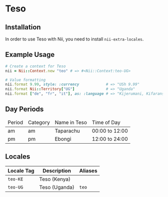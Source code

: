 <!-- This file has been generated. Source: src/docs/languages/_template.md.erb -->

# Teso

## Installation

In order to use Teso with Nii, you need to install `nii-extra-locales`.

## Example Usage

``` ruby
# Create a context for Teso
nii = Nii::Context.new "teo" # => #<Nii::Context:teo-UG>

# Value formatting
nii.format 9.99, style: :currency            # => "USh 9.99"
nii.format Nii::Territory["UG"]              # => "Uganda"
nii.format ["de", "fr", "it"], as: :language # => "Kijerumani, Kifaransa, Kiitaliano"
```

## Day Periods


<table>
  <thead>
    <tr>
      <td>Period</td>
      <td>Category</td>
      <td>Name in Teso</td>
      <td>Time of Day</td>
    </tr>
  </thead>
  <tbody>
    <tr>
      <td>am</td>
      <td>am</td>
      <td>Taparachu</td>
      <td>00:00 to 12:00</td>
    </tr>
    <tr>
      <td>pm</td>
      <td>pm</td>
      <td>Ebongi</td>
      <td>12:00 to 24:00</td>
    </tr>
  </tbody>
</table>



## Locales

<table>
  <thead>
    <tr>
      <th>Locale Tag</th>
      <th>Description</th>
      <th>Aliases</th>
    </tr>
  </thead>
  <tbody>
    <tr>
      <td><code>teo-KE</code></td>
      <td>Teso (Kenya)</td>
      <td></td>
    </tr>
    <tr>
      <td><code>teo-UG</code></td>
      <td>Teso (Uganda)</td>
      <td><code>teo</code></td>
    </tr>
  </tbody>
</table>

